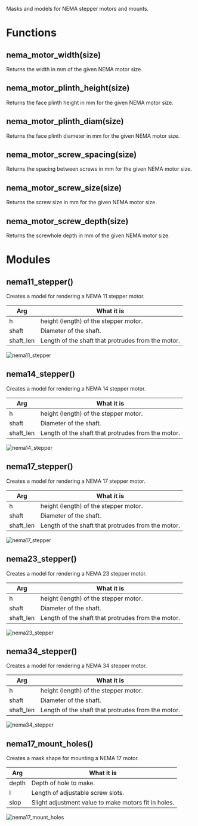 Masks and models for NEMA stepper motors and mounts.


# Functions

## nema\_motor\_width(size)
Returns the width in mm of the given NEMA motor size.



## nema\_motor\_plinth\_height(size)
Returns the face plinth height in mm for the given NEMA motor size.



## nema\_motor\_plinth\_diam(size)
Returns the face plinth diameter in mm for the given NEMA motor size.



## nema\_motor\_screw\_spacing(size)
Returns the spacing between screws in mm for the given NEMA motor size.



## nema\_motor\_screw\_size(size)
Returns the screw size in mm for the given NEMA motor size.



## nema\_motor\_screw\_depth(size)
Returns the screwhole depth in mm of the given NEMA motor size.



# Modules


## nema11\_stepper()
Creates a model for rendering a NEMA 11 stepper motor.

Arg        | What it is
---------- | ---------------------------
h          | height (length) of the stepper motor.
shaft      | Diameter of the shaft.
shaft\_len | Length of the shaft that protrudes from the motor.

![nema11\_stepper](nema11_stepper.png)



## nema14\_stepper()
Creates a model for rendering a NEMA 14 stepper motor.

Arg        | What it is
---------- | ---------------------------
h          | height (length) of the stepper motor.
shaft      | Diameter of the shaft.
shaft\_len | Length of the shaft that protrudes from the motor.

![nema14\_stepper](nema14_stepper.png)



## nema17\_stepper()
Creates a model for rendering a NEMA 17 stepper motor.

Arg        | What it is
---------- | ---------------------------
h          | height (length) of the stepper motor.
shaft      | Diameter of the shaft.
shaft\_len | Length of the shaft that protrudes from the motor.

![nema17\_stepper](nema17_stepper.png)



## nema23\_stepper()
Creates a model for rendering a NEMA 23 stepper motor.

Arg        | What it is
---------- | ---------------------------
h          | height (length) of the stepper motor.
shaft      | Diameter of the shaft.
shaft\_len | Length of the shaft that protrudes from the motor.

![nema23\_stepper](nema23_stepper.png)



## nema34\_stepper()
Creates a model for rendering a NEMA 34 stepper motor.

Arg        | What it is
---------- | ---------------------------
h          | height (length) of the stepper motor.
shaft      | Diameter of the shaft.
shaft\_len | Length of the shaft that protrudes from the motor.

![nema34\_stepper](nema34_stepper.png)




## nema17\_mount\_holes()
Creates a mask shape for mounting a NEMA 17 motor.

Arg        | What it is
---------- | ---------------------------
depth      | Depth of hole to make.
l          | Length of adjustable screw slots.
slop       | Slight adjustment value to make motors fit in holes.

![nema17\_mount\_holes](nema17_mount_holes.png)


